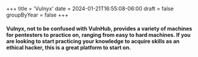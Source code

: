 +++
title = 'Vulnyx'
date = 2024-01-21T16:55:08-06:00
draft = false
groupByYear = false
+++

#### Vulnyx, not to be confused with VulnHub, provides a variety of machines for pentesters to practice on, ranging from easy to hard machines. If you are looking to start practicing your knowledge to acquire skills as an ethical hacker, this is a great platform to start on.